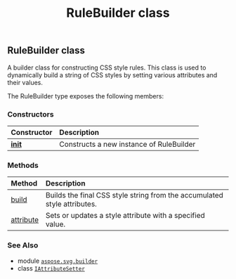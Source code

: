 ﻿---
title: RuleBuilder class
second_title: Aspose.SVG for Python via .NET API References
description: 
type: docs
weight: 540
url: /python-net/aspose.svg.builder/rulebuilder/
is_root: false
---

## RuleBuilder class

A builder class for constructing CSS style rules.
This class is used to dynamically build a string of CSS styles by setting various attributes and their values.



The RuleBuilder type exposes the following members:

### Constructors
| Constructor | Description |
| :- | :- |
| [__init__](/svg/python-net/aspose.svg.builder/rulebuilder/__init__/#) | Constructs a new instance of RuleBuilder |


### Methods
| Method | Description |
| :- | :- |
| [build](/svg/python-net/aspose.svg.builder/rulebuilder/build/#) | Builds the final CSS style string from the accumulated style attributes. |
| [attribute](/svg/python-net/aspose.svg.builder/rulebuilder/attribute/#str-str) | Sets or updates a style attribute with a specified value. |



### See Also
* module [`aspose.svg.builder`](..)
* class [`IAttributeSetter`](/svg/python-net/aspose.svg.builder/iattributesetter)
